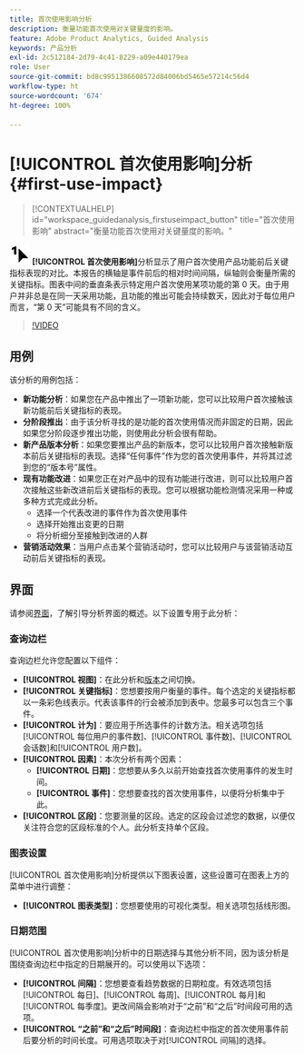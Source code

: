 ```yaml
---
title: 首次使用影响分析
description: 衡量功能首次使用对关键量度的影响。
feature: Adobe Product Analytics, Guided Analysis
keywords: 产品分析
exl-id: 2c512184-2d79-4c41-8229-a09e440179ea
role: User
source-git-commit: bd8c9951386608572d84006bd5465e57214c56d4
workflow-type: ht
source-wordcount: '674'
ht-degree: 100%

---
```


# [!UICONTROL 首次使用影响]分析 {#first-use-impact}

<!-- markdownlint-disable MD034 -->

>[!CONTEXTUALHELP]
>id="workspace_guidedanalysis_firstuseimpact_button"
>title="首次使用影响"
>abstract="衡量功能首次使用对关键量度的影响。"

<!-- markdownlint-enable MD034 -->

![FirstUse](/help/assets/icons/FirstUse.svg) **[!UICONTROL 首次使用影响]**&#x200B;分析显示了用户首次使用产品功能前后关键指标表现的对比。本报告的横轴是事件前后的相对时间间隔，纵轴则会衡量所需的关键指标。图表中间的垂直条表示特定用户首次使用某项功能的第 0 天。由于用户并非总是在同一天采用功能，且功能的推出可能会持续数天，因此对于每位用户而言，“第 0 天”可能具有不同的含义。


>[!VIDEO](https://video.tv.adobe.com/v/3421661/?quality=12&learn=on)


## 用例

该分析的用例包括：

* **新功能分析**：如果您在产品中推出了一项新功能，您可以比较用户首次接触该新功能前后关键指标的表现。
* **分阶段推出**：由于该分析寻找的是功能的首次使用情况而非固定的日期，因此如果您分阶段逐步推出功能，则使用此分析会很有帮助。
* **新产品版本分析**：如果您要推出产品的新版本，您可以比较用户首次接触新版本前后关键指标的表现。选择“任何事件”作为您的首次使用事件，并将其过滤到您的“版本号”属性。
* **现有功能改进**：如果您正在对产品中的现有功能进行改进，则可以比较用户首次接触这些新改进前后关键指标的表现。您可以根据功能检测情况采用一种或多种方式完成此分析。
   * 选择一个代表改进的事件作为首次使用事件
   * 选择开始推出变更的日期
   * 将分析细分至接触到改进的人群
* **营销活动效果**：当用户点击某个营销活动时，您可以比较用户与该营销活动互动前后关键指标的表现。

## 界面

请参阅[界面](../overview.md#interface)，了解引导分析界面的概述。以下设置专用于此分析：

### 查询边栏

查询边栏允许您配置以下组件：

* **[!UICONTROL 视图]**：在此分析和[版本](release-impact.md)之间切换。
* **[!UICONTROL 关键指标]**：您想要按用户衡量的事件。每个选定的关键指标都以一条彩色线表示。代表该事件的行会被添加到表中。您最多可以包含三个事件。
* **[!UICONTROL 计为]**：要应用于所选事件的计数方法。相关选项包括[!UICONTROL 每位用户的事件数]、[!UICONTROL 事件数]、[!UICONTROL 会话数]和[!UICONTROL 用户数]。
* **[!UICONTROL 因素]**：本次分析有两个因素：
   * **[!UICONTROL 日期]**：您想要从多久以前开始查找首次使用事件的发生时间。
   * **[!UICONTROL 事件]**：您想要查找的首次使用事件，以便将分析集中于此。
* **[!UICONTROL 区段]**：您要测量的区段。选定的区段会过滤您的数据，以便仅关注符合您的区段标准的个人。此分析支持单个区段。

### 图表设置

[!UICONTROL 首次使用影响]分析提供以下图表设置，这些设置可在图表上方的菜单中进行调整：

* **[!UICONTROL 图表类型]**：您想要使用的可视化类型。相关选项包括线形图。

### 日期范围

 [!UICONTROL 首次使用影响]分析中的日期选择与其他分析不同，因为该分析是围绕查询边栏中指定的日期展开的。可以使用以下选项：

* **[!UICONTROL 间隔]**：您想要查看趋势数据的日期粒度。有效选项包括[!UICONTROL 每日]、[!UICONTROL 每周]、[!UICONTROL 每月]和[!UICONTROL 每季度]。更改间隔会影响对于“之前”和“之后”时间段可用的选项。
* **[!UICONTROL “之前”和“之后”时间段]**：查询边栏中指定的首次使用事件前后要分析的时间长度。可用选项取决于对[!UICONTROL 间隔]的选择。

<!--
## Example

See below for an example of the analysis.

![First use impact](../assets/first-use-impact.png)

-->
